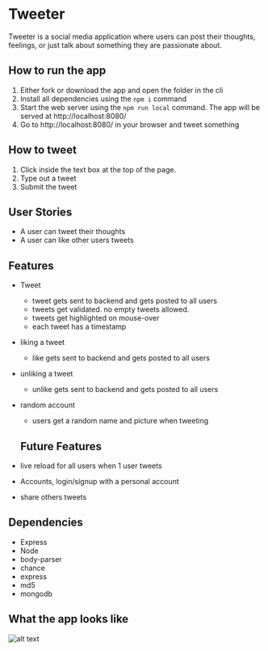 # Tweeter
Tweeter is a social media application where users can post their thoughts, feelings, or just talk about something they are passionate about.

##  How to run the app
1. Either fork or download the app and open the folder in the cli
2. Install all dependencies using the `npm i` command
3. Start the web server using the `npm run local` command. The app will be served at http://localhost:8080/ 
4. Go to http://localhost:8080/ in your browser and tweet something

## How to tweet
1. Click inside the text box at the top of the page.
2. Type out a tweet
3. Submit the tweet

## User Stories
- A user can tweet their thoughts
- A user can like other users tweets

## Features
- Tweet
  - tweet gets sent to backend and gets posted to all users
  - tweets get validated. no empty tweets allowed.
  - tweets get highlighted on mouse-over
  - each tweet has a timestamp
  
- liking a tweet
  - like gets sent to backend and gets posted to all users
  
- unliking a tweet
  - unlike gets sent to backend and gets posted to all users
  
- random account
  - users get a random name and picture when tweeting
  
  ## Future Features
- live reload for all users when 1 user tweets
- Accounts, login/signup with a personal account
- share others tweets

## Dependencies
- Express
- Node
- body-parser
- chance
- express
- md5
- mongodb

## What the app looks like

![alt text](https://github.com/MikaelAbehsera/Youtube-tweeter-documentation-example/blob/master/screenshots/wefwefwefewfwefwef.JPG)






























